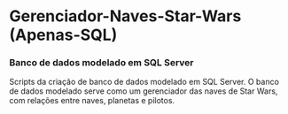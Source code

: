 # Gerenciador-Naves-Star-Wars (Apenas-SQL)

### Banco de dados modelado em SQL Server

Scripts da criação de banco de dados modelado em SQL Server. O banco de dados modelado serve como um gerenciador das naves de Star Wars, com relações entre naves, planetas e pilotos.
